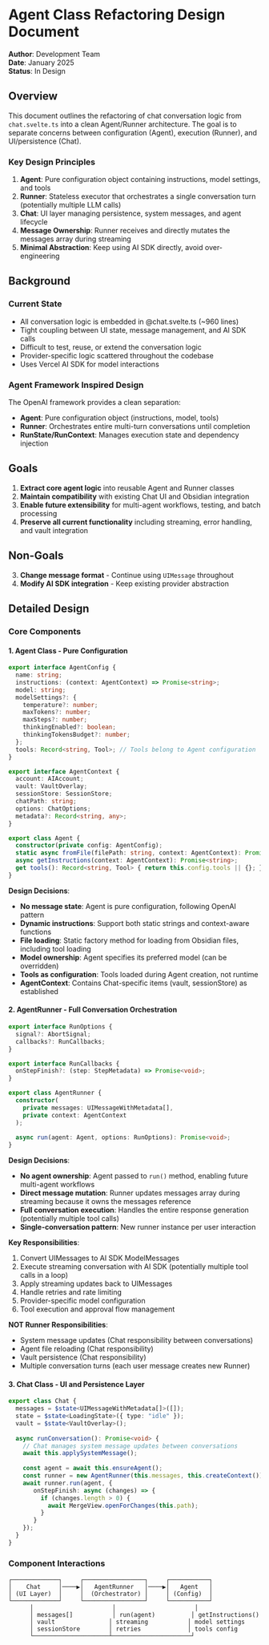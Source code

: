 # Agent Class Refactoring Design Document

**Author**: Development Team  
**Date**: January 2025  
**Status**: In Design

## Overview

This document outlines the refactoring of chat conversation logic from `chat.svelte.ts` into a clean Agent/Runner architecture. The goal is to separate concerns between configuration (Agent), execution (Runner), and UI/persistence (Chat).

### Key Design Principles

1. **Agent**: Pure configuration object containing instructions, model settings, and tools
2. **Runner**: Stateless executor that orchestrates a single conversation turn (potentially multiple LLM calls)
3. **Chat**: UI layer managing persistence, system messages, and agent lifecycle
4. **Message Ownership**: Runner receives and directly mutates the messages array during streaming
5. **Minimal Abstraction**: Keep using AI SDK directly, avoid over-engineering

## Background

### Current State
- All conversation logic is embedded in @chat.svelte.ts (~960 lines)
- Tight coupling between UI state, message management, and AI SDK calls
- Difficult to test, reuse, or extend the conversation logic
- Provider-specific logic scattered throughout the codebase
- Uses Vercel AI SDK for model interactions

### Agent Framework Inspired Design
The OpenAI framework provides a clean separation:
- **Agent**: Pure configuration object (instructions, model, tools)
- **Runner**: Orchestrates entire multi-turn conversations until completion
- **RunState/RunContext**: Manages execution state and dependency injection

## Goals

1. **Extract core agent logic** into reusable Agent and Runner classes
2. **Maintain compatibility** with existing Chat UI and Obsidian integration
3. **Enable future extensibility** for multi-agent workflows, testing, and batch processing
4. **Preserve all current functionality** including streaming, error handling, and vault integration

## Non-Goals

3. **Change message format** - Continue using `UIMessage` throughout
4. **Modify AI SDK integration** - Keep existing provider abstraction

## Detailed Design

### Core Components

#### 1. Agent Class - Pure Configuration

```typescript
export interface AgentConfig {
  name: string;
  instructions: (context: AgentContext) => Promise<string>;
  model: string;
  modelSettings?: {
    temperature?: number;
    maxTokens?: number;
    maxSteps?: number;
    thinkingEnabled?: boolean;
    thinkingTokensBudget?: number;
  };
  tools: Record<string, Tool>; // Tools belong to Agent configuration
}

export interface AgentContext {
  account: AIAccount;
  vault: VaultOverlay;
  sessionStore: SessionStore;
  chatPath: string;
  options: ChatOptions;
  metadata?: Record<string, any>;
}

export class Agent {
  constructor(private config: AgentConfig);
  static async fromFile(filePath: string, context: AgentContext): Promise<Agent>;
  async getInstructions(context: AgentContext): Promise<string>;
  get tools(): Record<string, Tool> { return this.config.tools || {}; }
}
```

**Design Decisions**:
- **No message state**: Agent is pure configuration, following OpenAI pattern
- **Dynamic instructions**: Support both static strings and context-aware functions
- **File loading**: Static factory method for loading from Obsidian files, including tool loading
- **Model ownership**: Agent specifies its preferred model (can be overridden)
- **Tools as configuration**: Tools loaded during Agent creation, not runtime
- **AgentContext**: Contains Chat-specific items (vault, sessionStore) as established

#### 2. AgentRunner - Full Conversation Orchestration

```typescript
export interface RunOptions {
  signal?: AbortSignal;
  callbacks?: RunCallbacks;
}

export interface RunCallbacks {
  onStepFinish?: (step: StepMetadata) => Promise<void>;
}

export class AgentRunner {
  constructor(
    private messages: UIMessageWithMetadata[],
    private context: AgentContext
  );
  
  async run(agent: Agent, options: RunOptions): Promise<void>;
}
```

**Design Decisions**:
- **No agent ownership**: Agent passed to `run()` method, enabling future multi-agent workflows
- **Direct message mutation**: Runner updates messages array during streaming because it owns the messages reference
- **Full conversation execution**: Handles the entire response generation (potentially multiple tool calls)
- **Single-conversation pattern**: New runner instance per user interaction

**Key Responsibilities**:
1. Convert UIMessages to AI SDK ModelMessages
2. Execute streaming conversation with AI SDK (potentially multiple tool calls in a loop)
3. Apply streaming updates back to UIMessages
4. Handle retries and rate limiting
5. Provider-specific model configuration
6. Tool execution and approval flow management

**NOT Runner Responsibilities**:
- System message updates (Chat responsibility between conversations)
- Agent file reloading (Chat responsibility)
- Vault persistence (Chat responsibility)
- Multiple conversation turns (each user message creates new Runner)

#### 3. Chat Class - UI and Persistence Layer

```typescript
export class Chat {
  messages = $state<UIMessageWithMetadata[]>([]);
  state = $state<LoadingState>({ type: "idle" });
  vault = $state<VaultOverlay>();
  
  async runConversation(): Promise<void> {
    // Chat manages system message updates between conversations
    await this.applySystemMessage();
    
    const agent = await this.ensureAgent();
    const runner = new AgentRunner(this.messages, this.createContext());
    await runner.run(agent, {
       onStepFinish: async (changes) => {
         if (changes.length > 0) {
           await MergeView.openForChanges(this.path);
         }
       }
    });
  }
}
```

### Component Interactions

```
┌─────────────┐     ┌─────────────────┐     ┌───────────┐
│    Chat     │────▶│   AgentRunner   │────▶│   Agent   │
│ (UI Layer)  │     │  (Orchestrator) │     │ (Config)  │
└─────────────┘     └─────────────────┘     └───────────┘
      │                      │                      │
      │ messages[]           │ run(agent)          │ getInstructions()
      │ vault               │ streaming           │ model settings
      │ sessionStore        │ retries             │ tools config
      └─────────────────────┴──────────────────────┘
```


